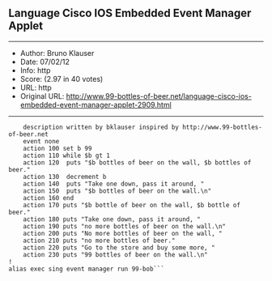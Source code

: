 
## Language Cisco IOS Embedded Event Manager Applet ##
---
- Author: Bruno Klauser
- Date: 07/02/12
- Info: http
- Score:  (2.97 in 40 votes)
- URL: http
- Original URL: http://www.99-bottles-of-beer.net/language-cisco-ios-embedded-event-manager-applet-2909.html
---

```event manager applet 99-bob
    description written by bklauser inspired by http://www.99-bottles-of-beer.net
    event none
    action 100 set b 99
    action 110 while $b gt 1
    action 120  puts "$b bottles of beer on the wall, $b bottles of beer."
    action 130  decrement b
    action 140  puts "Take one down, pass it around, "
    action 150  puts "$b bottles of beer on the wall.\n"
    action 160 end
    action 170 puts "$b bottle of beer on the wall, $b bottle of beer."
    action 180 puts "Take one down, pass it around, "
    action 190 puts "no more bottles of beer on the wall.\n"
    action 200 puts "No more bottles of beer on the wall, "
    action 210 puts "no more bottles of beer."
    action 220 puts "Go to the store and buy some more, "
    action 230 puts "99 bottles of beer on the wall.\n"
!
alias exec sing event manager run 99-bob```